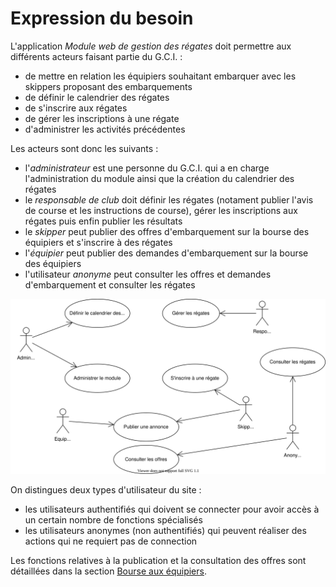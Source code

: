 # Expression du besoin

L'application _Module web de gestion des régates_ doit permettre aux différents acteurs faisant partie du G.C.I. :

* de mettre en relation les équipiers souhaitant embarquer avec les skippers proposant des embarquements
* de définir le calendrier des régates
* de s'inscrire aux régates
* de gérer les inscriptions à une régate
* d'administrer les activités précédentes

Les acteurs sont donc les suivants :

* l'_administrateur_ est une personne du G.C.I. qui a en charge l'administration du module ainsi que la création du calendrier des régates
* le _responsable de club_ doit définir les régates (notament publier l'avis de course et les instructions de course), gérer les inscriptions aux régates puis enfin publier les résultats
* le _skipper_ peut publier des offres d'embarquement sur la bourse des équipiers et s'inscrire à des régates
* l'_équipier_ peut publier des demandes d'embarquement sur la bourse des équipiers
* l'utilisateur _anonyme_ peut consulter les offres et demandes d'embarquement et consulter les régates

![Cas d'utilisation](./use-cases.drawio.svg)

On distingues deux types d'utilisateur du site :

* les utilisateurs authentifiés qui doivent se connecter pour avoir accès à un certain nombre de fonctions spécialisés
* les utilisateurs anonymes (non authentifiés) qui peuvent réaliser des actions qui ne requiert pas de connection

Les fonctions relatives à la publication et la consultation des offres sont détaillées dans la section [Bourse aux équipiers](./offers/README.md).